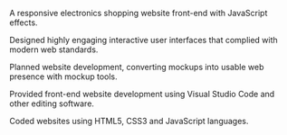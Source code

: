 A responsive electronics shopping website front-end with JavaScript effects.

Designed highly engaging interactive user interfaces that complied with modern web standards.

Planned website development, converting mockups into usable web presence with mockup tools.

Provided front-end website development using Visual Studio Code and other editing software.

Coded websites using HTML5, CSS3 and JavaScript languages.
